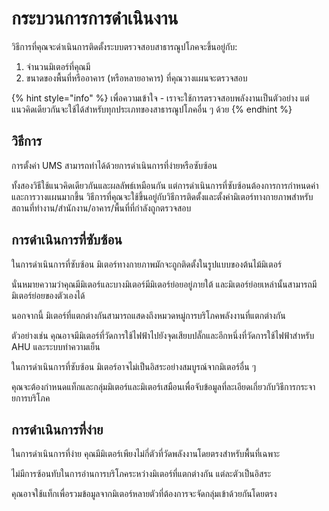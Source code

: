 # กระบวนการการดำเนินงาน

วิธีการที่คุณจะดำเนินการติดตั้งระบบตรวจสอบสาธารณูปโภคจะขึ้นอยู่กับ:

1. จำนวนมิเตอร์ที่คุณมี
2. ขนาดของพื้นที่หรืออาคาร (หรือหลายอาคาร) ที่คุณวางแผนจะตรวจสอบ



{% hint style="info" %}
เพื่อความเข้าใจ - เราจะใช้การตรวจสอบพลังงานเป็นตัวอย่าง แต่แนวคิดเดียวกันจะใช้ได้สำหรับทุกประเภทของสาธารณูปโภคอื่น ๆ ด้วย
{% endhint %}



## วิธีการ

การตั้งค่า UMS สามารถทำได้ด้วยการดำเนินการที่ง่ายหรือซับซ้อน

ทั้งสองวิธีใช้แนวคิดเดียวกันและผลลัพธ์เหมือนกัน แต่การดำเนินการที่ซับซ้อนต้องการการกำหนดค่าและการวางแผนมากขึ้น วิธีการที่คุณจะใช้ขึ้นอยู่กับวิธีการติดตั้งและตั้งค่ามิเตอร์ทางกายภาพสำหรับสถานที่ทำงาน/สำนักงาน/อาคาร/พื้นที่ที่กำลังถูกตรวจสอบ



## การดำเนินการที่ซับซ้อน

ในการดำเนินการที่ซับซ้อน มิเตอร์ทางกายภาพมักจะถูกติดตั้งในรูปแบบของต้นไม้มิเตอร์

นั่นหมายความว่าคุณมีมิเตอร์และบางมิเตอร์มีมิเตอร์ย่อยอยู่ภายใต้ และมิเตอร์ย่อยเหล่านั้นสามารถมีมิเตอร์ย่อยของตัวเองได้

นอกจากนี้ มิเตอร์ที่แตกต่างกันสามารถแสดงถึงหมวดหมู่การบริโภคพลังงานที่แตกต่างกัน

ตัวอย่างเช่น คุณอาจมีมิเตอร์ที่วัดการใช้ไฟฟ้าไปยังจุดเสียบปลั๊กและอีกหนึ่งที่วัดการใช้ไฟฟ้าสำหรับ AHU และระบบทำความเย็น

ในการดำเนินการที่ซับซ้อน มิเตอร์อาจไม่เป็นอิสระอย่างสมบูรณ์จากมิเตอร์อื่น ๆ

คุณจะต้องกำหนดแท็กและกลุ่มมิเตอร์และมิเตอร์เสมือนเพื่อจับข้อมูลที่ละเอียดเกี่ยวกับวิธีการกระจายการบริโภค



## การดำเนินการที่ง่าย

ในการดำเนินการที่ง่าย คุณมีมิเตอร์เพียงไม่กี่ตัวที่วัดพลังงานโดยตรงสำหรับพื้นที่เฉพาะ

ไม่มีการซ้อนทับในการอ่านการบริโภคระหว่างมิเตอร์ที่แตกต่างกัน แต่ละตัวเป็นอิสระ

คุณอาจใช้แท็กเพื่อรวมข้อมูลจากมิเตอร์หลายตัวที่ต้องการจะจัดกลุ่มเข้าด้วยกันโดยตรง